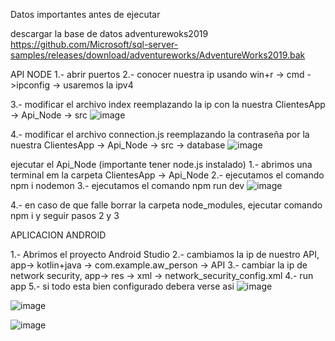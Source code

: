 Datos importantes antes de ejecutar

descargar la base de datos adventurewoks2019
https://github.com/Microsoft/sql-server-samples/releases/download/adventureworks/AdventureWorks2019.bak

API NODE
1.- abrir puertos
2.- conocer nuestra ip usando win+r -> cmd ->ipconfig -> usaremos la ipv4

3.- modificar el archivo index reemplazando la ip con la nuestra ClientesApp -> Api_Node -> src
![image](https://github.com/user-attachments/assets/820a0f94-5d88-4a13-b721-6064a52af26b)

4.- modificar el archivo connection.js reemplazando la contraseña por la nuestra
ClientesApp -> Api_Node -> src -> database
![image](https://github.com/user-attachments/assets/2ca5a905-b067-4238-8fed-2a9f9e769846)

ejecutar el Api_Node (importante tener node.js instalado)
1.- abrimos una terminal em la carpeta ClientesApp -> Api_Node
2.- ejecutamos el comando  npm i nodemon
3.- ejecutamos el comando npm run dev
![image](https://github.com/user-attachments/assets/86311d2a-5e23-4d9d-bcce-e965a0cbbe04)

4.- en caso de que falle borrar la carpeta node_modules, ejecutar comando npm i y seguir pasos 2 y 3

APLICACION ANDROID 

1.- Abrimos el proyecto Android Studio
2.- cambiamos la ip de nuestro API, app-> kotlin+java -> com.example.aw_person -> API
3.- cambiar la ip de network security, app-> res -> xml -> network_security_config.xml
4.- run app
5.- si todo esta bien configurado debera verse asi
![image](https://github.com/user-attachments/assets/b5776960-de2a-4858-be5e-981f9326375c)

![image](https://github.com/user-attachments/assets/2c8c7ff7-f214-4062-be8f-1aa4e01cac21)

![image](https://github.com/user-attachments/assets/69b6e934-11d6-4aba-97ce-0aa465e65824)

